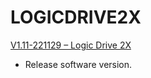 # LOGICDRIVE2X
 
[V1.11-221129 – Logic Drive 2X](https://github.com/CHAUVET-ILUMINARC/LOGICDRIVE2X/blob/1551c31ceebbeaf1c2fd6fcae0c35213818df19a/firmware/V1_11_221129_Logic%20Drive%202x.zip)
- Release software version.
